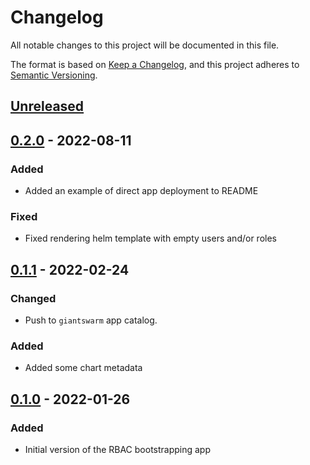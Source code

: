 # Changelog

All notable changes to this project will be documented in this file.

The format is based on [Keep a Changelog](https://keepachangelog.com/en/1.0.0/),
and this project adheres to [Semantic Versioning](https://semver.org/spec/v2.0.0.html).

## [Unreleased]

## [0.2.0] - 2022-08-11

### Added

- Added an example of direct app deployment to README

### Fixed

- Fixed rendering helm template with empty users and/or roles

## [0.1.1] - 2022-02-24


### Changed

- Push to `giantswarm` app catalog.

### Added

- Added some chart metadata

## [0.1.0] - 2022-01-26

### Added

- Initial version of the RBAC bootstrapping app

[Unreleased]: https://github.com/giantswarm/rbac-bootstrap-app/compare/v0.2.0...HEAD
[0.2.0]: https://github.com/giantswarm/rbac-bootstrap-app/compare/v0.1.1...v0.2.0
[0.1.1]: https://github.com/giantswarm/rbac-bootstrap-app/compare/v0.1.0...v0.1.1
[0.1.0]: https://github.com/giantswarm/rbac-bootstrap-app/releases/tag/v0.1.0
